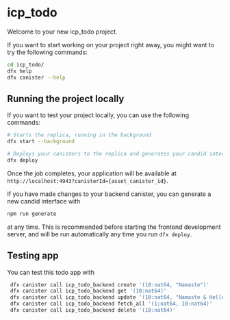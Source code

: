 # icp_todo

Welcome to your new icp_todo project.

If you want to start working on your project right away, you might want to try the following commands:

```bash
cd icp_todo/
dfx help
dfx canister --help
```

## Running the project locally

If you want to test your project locally, you can use the following commands:

```bash
# Starts the replica, running in the background
dfx start --background

# Deploys your canisters to the replica and generates your candid interface
dfx deploy
```

Once the job completes, your application will be available at `http://localhost:4943?canisterId={asset_canister_id}`.

If you have made changes to your backend canister, you can generate a new candid interface with

```bash
npm run generate
```

at any time. This is recommended before starting the frontend development server, and will be run automatically any time you run `dfx deploy`.

## Testing app

You can test this todo app with

```bash
 dfx canister call icp_todo_backend create '(10:nat64, "Namaste")'
 dfx canister call icp_todo_backend get '(10:nat64)'
 dfx canister call icp_todo_backend update '(10:nat64, "Namaste & Hello")'
 dfx canister call icp_todo_backend fetch_all '(1:nat64, 10:nat64)'
 dfx canister call icp_todo_backend delete '(10:nat64)'
```
